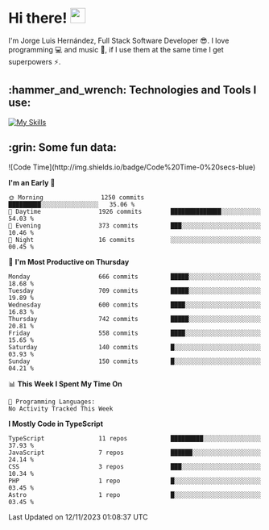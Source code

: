 <h1 align="left">
 <abc>
  <br>Hi there! <img src="https://user-images.githubusercontent.com/42378118/110234147-e3259600-7f4e-11eb-95be-0c4047144dea.gif" width="30"><br>
 </abc>
</h1>

I'm Jorge Luis Hernández, Full Stack Software Developer :sunglasses:. I love programming :computer: and music :musical_score:, if I use them at the same time I get superpowers :zap:. 


<h2 align="left">:hammer_and_wrench: Technologies and Tools I use:</h2>

[![My Skills](https://skillicons.dev/icons?i=js,ts,html,css,py,vue,react,next,nest,postgres,mysql)](https://skillicons.dev)

<h2 align="left">:grin: Some fun data:</h2>
<!--START_SECTION:waka-->
![Code Time](http://img.shields.io/badge/Code%20Time-0%20secs-blue)

**I'm an Early 🐤** 

```text
🌞 Morning                1250 commits        █████████░░░░░░░░░░░░░░░░   35.06 % 
🌆 Daytime                1926 commits        ██████████████░░░░░░░░░░░   54.03 % 
🌃 Evening                373 commits         ███░░░░░░░░░░░░░░░░░░░░░░   10.46 % 
🌙 Night                  16 commits          ░░░░░░░░░░░░░░░░░░░░░░░░░   00.45 % 
```
📅 **I'm Most Productive on Thursday** 

```text
Monday                   666 commits         █████░░░░░░░░░░░░░░░░░░░░   18.68 % 
Tuesday                  709 commits         █████░░░░░░░░░░░░░░░░░░░░   19.89 % 
Wednesday                600 commits         ████░░░░░░░░░░░░░░░░░░░░░   16.83 % 
Thursday                 742 commits         █████░░░░░░░░░░░░░░░░░░░░   20.81 % 
Friday                   558 commits         ████░░░░░░░░░░░░░░░░░░░░░   15.65 % 
Saturday                 140 commits         █░░░░░░░░░░░░░░░░░░░░░░░░   03.93 % 
Sunday                   150 commits         █░░░░░░░░░░░░░░░░░░░░░░░░   04.21 % 
```


📊 **This Week I Spent My Time On** 

```text
💬 Programming Languages: 
No Activity Tracked This Week
```

**I Mostly Code in TypeScript** 

```text
TypeScript               11 repos            █████████░░░░░░░░░░░░░░░░   37.93 % 
JavaScript               7 repos             ██████░░░░░░░░░░░░░░░░░░░   24.14 % 
CSS                      3 repos             ███░░░░░░░░░░░░░░░░░░░░░░   10.34 % 
PHP                      1 repo              █░░░░░░░░░░░░░░░░░░░░░░░░   03.45 % 
Astro                    1 repo              █░░░░░░░░░░░░░░░░░░░░░░░░   03.45 % 
```




 Last Updated on 12/11/2023 01:08:37 UTC
<!--END_SECTION:waka-->
